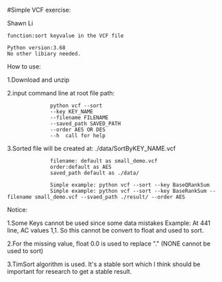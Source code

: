 #Simple VCF exercise:

Shawn Li 


    function:sort keyvalue in the VCF file
  
    Python version:3.68
    No other libiary needed.

How to use:

  1.Download and unzip

  2.input command line at root file path: 
                  
                  python vcf --sort 
                  --key KEY_NAME 
                  --filename FILENAME
                  --saved_path SAVED_PATH 
                  --order AES OR DES
                  --h  call for help 

  3.Sorted file will be created at: ./data/SortByKEY_NAME.vcf 

                  filename: default as small_demo.vcf
                  order:default as AES
                  saved_path default as ./data/

                  Simple example: python vcf --sort --key BaseQRankSum
                  Simple example: python vcf --sort --key BaseRankSum --filename small_demo.vcf --svaed_path ./result/ --order AES

Notice: 

  1.Some Keys cannot be used since some data mistakes
    Example: At 441 line, AC values 1,1. So this cannot be convert to float and used to sort.
    
  2.For the missing value, float 0.0 is used to replace "."  (NONE cannot be used to sort)

  3.TimSort algorithm is used. It's a stable sort which I think should be important for research to get a stable result. 


